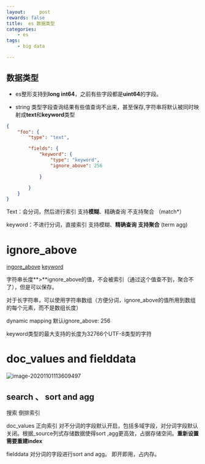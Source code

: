 ```yaml
---
layout:     post
rewards: false
title:  es 数据类型
categories:
    - es
tags:
    - big data

---
```


## 数据类型

- es整形支持到**long int64**，之前有些字段都是**uint64**的字段。

- string 类型字段查询结果有些值查询不出来，甚至保存,字符串将默认被同时映射成**text**和**keyword**类型

```json
{
    "foo": {
        "type": "text",

        "fields": {
            "keyword": {
                "type": "keyword",
                "ignore_above": 256

            }

        }
    }
}
```

Text：会分词，然后进行索引 支持**模糊**、精确查询     不支持聚合  （match*）

keyword：不进行分词，直接索引 支持模糊、**精确查询** **支持聚合**   (term agg)

# ignore_above

[ingore_above](https://www.elastic.co/guide/en/elasticsearch/reference/current/ignore-above.html)  [keyword](https://www.elastic.co/guide/en/elasticsearch/reference/current/keyword.html)

字符串长度**>**ignore_above的值，不会被索引（通过这个值查不到，聚合不了），但是可以保存。

对于长字符串，可以使用字符串数组（方便分词，ignore_above的值所用到数组的每个元素，而不是数组长度）

dynamic mapping 默认ignore_above: 256

keyword类型的最大支持的长度为32766个UTF-8类型的字符



# doc_values and fielddata

![image-20201101113609497](https://tva1.sinaimg.cn/large/0081Kckwgy1gk9iozk4gqj31240gc0y4.jpg)

## search 、 sort and agg

搜索 倒排索引  

doc_values  正向索引 对不分词的字段默认开启，包括多域字段，对分词字段默认关闭。根据_source列式存储数据使得sort ,agg更高效，占据存储空间。**重新设置需要重建index**

fielddata 对分词的字段进行sort and agg。 即开即用，占内存。

